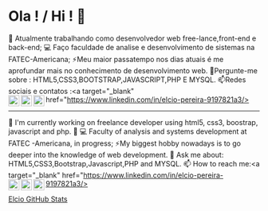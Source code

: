 # Ola ! / Hi ! 👋
🔭 Atualmente trabalhando como desenvolvedor web free-lance,front-end e back-end;
💻 Faço faculdade de analise e desenvolvimento de sistemas na FATEC-Americana; 
⚡Meu maior passatempo nos dias atuais é  me aprofundar mais no conhecimento de desenvolvimento web.
💬Pergunte-me sobre : HTML5,CSS3,BOOTSTRAP,JAVASCRIPT,PHP E MYSQL.
📫Redes sociais e contatos :<a target="_blank" href="https://www.linkedin.com/in/elcio-pereira-9197821a3/>
  <img align="left" alt="LinkdeIN" width="22px" src="https://cdn.jsdelivr.net/npm/simple-icons@v3/icons/linkedin.svg" />
</a>
<a target="_blank" href="https://api.whatsapp.com/send?phone=55983414082">
  <img align="left" alt="Whatsapp" width="22px" src="https://cdn.jsdelivr.net/npm/simple-icons@v3/icons/whatsapp.svg" />
</a>
<a target="_blank" href="mailto:elcioroberto1995@gmail.com">
  <img align="left" alt="Gmail" width="22px" src="https://cdn.jsdelivr.net/npm/simple-icons@v3/icons/gmail.svg" />
</a>
<hr>

🔭 I'm currently working on freelance developer using html5, css3, boostrap, javascript and php.
🌱 💻 Faculty of analysis and systems development at FATEC -Americana, in progress;
⚡My biggest hobby nowadays is to go deeper into the knowledge of web development.
💬 Ask me about: HTML5,CSS3,Bootstrap,Javascript,PHP and MYSQL.
📫 How to reach me:<a target="_blank" href="https://www.linkedin.com/in/elcio-pereira-9197821a3/>
  <img align="left" alt="LinkdeIN" width="22px" src="https://cdn.jsdelivr.net/npm/simple-icons@v3/icons/linkedin.svg" />
</a>
<a target="_blank" href="https://api.whatsapp.com/send?phone=55983414082">
  <img align="left" alt="Whatsapp" width="22px" src="https://cdn.jsdelivr.net/npm/simple-icons@v3/icons/whatsapp.svg" />
</a>
<a target="_blank" href="mailto:elcioroberto1995@gmail.com">
  <img align="left" alt="Gmail" width="22px" src="https://cdn.jsdelivr.net/npm/simple-icons@v3/icons/gmail.svg" />
</a>

[Elcio GitHub Stats](https://github-readme-stats.vercel.app/api?username=elcioroberto95&show_icons=true)


<!--
**elcioroberto95/elcioroberto95** is a ✨ _special_ ✨ repository because its `README.md` (this file) appears on your GitHub profile.

Here are some ideas to get you started:

- 🔭 I’m currently working on ...
- 🌱 I’m currently learning ...
- 👯 I’m looking to collaborate on ...
- 🤔 I’m looking for help with ...
- 💬 Ask me about ...
- 📫 How to reach me: ...
- 😄 Pronouns: ...
- ⚡ Fun fact: ...
-->
